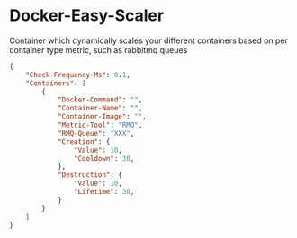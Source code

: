 # Docker-Easy-Scaler

Container which dynamically scales your different containers based on per container type metric, such as rabbitmq queues

```json
{
    "Check-Frequency-Ms": 0.1,
    "Containers": [
        {
            "Docker-Command": "",
            "Container-Name": "",
            "Container-Image": "",
            "Metric-Tool": "RMQ",
            "RMQ-Queue": "XXX",
            "Creation": {
                "Value": 10,
                "Cooldown": 30,
            },
            "Destruction": {
                "Value": 10,
                "Lifetime": 30,
            }
        }
    ]
}
```
